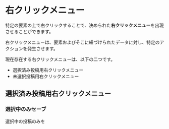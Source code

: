 # 右クリックメニュー

特定の要素の上で右クリックすることで、決められた**右クリックメニュー**を出現させることができます。

右クリックメニューは、要素およびそこに紐づけられたデータに対し、特定のアクションを発生させます。

現在存在する右クリックメニューは、以下の二つです。

- 選択済み投稿用右クリックメニュー
- 未選択投稿用右クリックメニュー

## 選択済み投稿用右クリックメニュー

### 選択中のみセーブ
選択中の投稿のみを